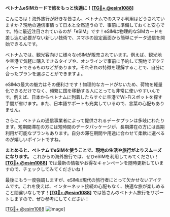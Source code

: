 **ベトナムeSIMカードで旅をもっと快適に！[[TG💪+ @esim1088](https://t.me/s/esim1088)]**

こんにちは！海外旅行が好きな皆さん、ベトナムでのスマホ利用はどうされていますか？現地の通信事情って日本と全然違うので、事前に準備しておくと安心です。特に最近注目されているのが「eSIM」です！eSIMは物理的なSIMカードを差し込む必要がない新しい技術で、スマホの設定画面から簡単にデータ通信を開始できるんです。

ベトナムでは、観光客向けに様々なeSIMが販売されています。例えば、観光地や空港で気軽に購入できるタイプや、オンラインで事前に予約して現地でアクティベートできるものなどがあります。それぞれの特徴を理解することで、自分に合ったプランを選ぶことができますよ。

eSIMの最大の魅力はその便利さです！物理的なカードがないため、荷物を軽量化できるだけでなく、頻繁に国を移動する人にとっても非常に使いやすいんです。例えば、日本からベトナムに到着したらすぐに空港でWi-Fiスポットを探す手間が省けます。また、日本語サポートも充実しているので、言葉の心配もありません。

さらに、ベトナムの通信事業者によって提供されるデータプランは多岐にわたります。短期間滞在の方には短時間のデータパッケージが、長期滞在の方には長期利用が可能なプランもあります。自分の滞在期間や用途に合わせて柔軟に選べるのが嬉しいポイントですね。

**まとめると、ベトナムでeSIMを使うことで、現地の生活や旅行がよりスムーズになります。** これからの海外旅行では、ぜひeSIMを利用してみてください！**[[TG💪+ @esim1088](https://t.me/s/esim1088)]** では最新の情報やお得なキャンペーンを随時更新していますので、チェックしてみてくださいね！

最後にもう一度強調しますが、eSIMは現代の旅行者にとって欠かせないアイテムです。これを使えば、インターネット接続の心配もなく、快適な旅が楽しめること間違いなしです！**[[TG💪+ @esim1088](https://t.me/s/esim1088)]** では皆さんのベトナム旅行をサポートしますので、ぜひ参考にしてください！

[[TG💪+ @esim1088](https://t.me/s/esim1088) ![Image](https://i.postimg.cc/Y0z9fWf4/image.png)]